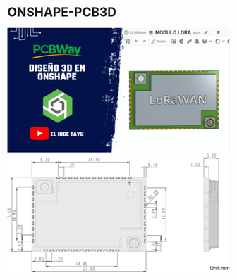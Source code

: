# ONSHAPE-PCB3D
![IMAGEN REFERENCIAL DE_ONSHAPE](/onshape_16.png)
![IMAGEN REFERENCIAL DE_ONSHAPE](/MEDIDAS-3D.png)

